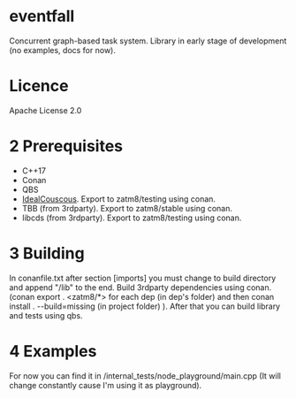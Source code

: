 # eventfall
Concurrent graph-based task system. Library in early stage of development (no examples, docs for now).

 Licence
==========
Apache License 2.0

2 Prerequisites
===============
- C++17 
- Conan
- QBS
- [IdealCouscous](https://github.com/maxis11/ideal-couscous-conan-package). Export to zatm8/testing using conan.
- TBB (from 3rdparty). Export to zatm8/stable using conan.
- libcds (from 3rdparty). Export to zatm8/testing using conan.

3 Building
===============
In conanfile.txt after section [imports] you must change to build directory and append "/lib" to the end.
Build 3rdparty dependencies using conan. (conan export . <zatm8/*> for each dep (in dep's folder) and then conan install . --build=missing (in project folder) ).
After that you can build library and tests using qbs.

4 Examples
===============
For now you can find it in /internal_tests/node_playground/main.cpp (It will change constantly cause I'm using it as playground).
